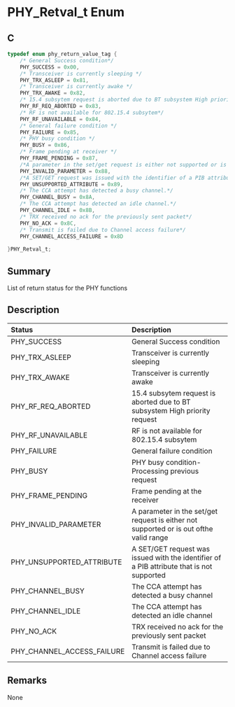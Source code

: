 # PHY_Retval_t Enum

## C

```c
typedef enum phy_return_value_tag {
    /* General Success condition*/
    PHY_SUCCESS = 0x00,
    /* Transceiver is currently sleeping */
    PHY_TRX_ASLEEP = 0x81,
    /* Transceiver is currently awake */
    PHY_TRX_AWAKE = 0x82,
    /* 15.4 subsytem request is aborted due to BT subsystem High priority request */
    PHY_RF_REQ_ABORTED = 0x83,
    /* RF is not available for 802.15.4 subsytem*/
    PHY_RF_UNAVAILABLE = 0x84,
    /* General failure condition */
    PHY_FAILURE = 0x85,
    /* PHY busy condition */
    PHY_BUSY = 0x86,
    /* Frame pending at receiver */
    PHY_FRAME_PENDING = 0x87,
    /*A parameter in the set/get request is either not supported or is out ofthe valid range*/
    PHY_INVALID_PARAMETER = 0x88,
    /*A SET/GET request was issued with the identifier of a PIB attribute that is not supported	*/
    PHY_UNSUPPORTED_ATTRIBUTE = 0x89,
    /* The CCA attempt has detected a busy channel.*/
    PHY_CHANNEL_BUSY = 0x8A,
    /* The CCA attempt has detected an idle channel.*/
    PHY_CHANNEL_IDLE = 0x8B,
    /* TRX received no ack for the previously sent packet*/
    PHY_NO_ACK = 0x8C,
    /* Transmit is failed due to Channel access failure*/
    PHY_CHANNEL_ACCESS_FAILURE = 0x8D
    
}PHY_Retval_t;

```

## Summary

List of return status for the PHY functions  

## Description
|Status|Description|
|:-----|:----------|
|PHY_SUCCESS|General Success condition|
|PHY_TRX_ASLEEP|Transceiver is currently sleeping|
|PHY_TRX_AWAKE|Transceiver is currently awake|
|PHY_RF_REQ_ABORTED|15.4 subsytem request is aborted due to BT subsystem High priority request|
|PHY_RF_UNAVAILABLE|RF is not available for 802.15.4 subsytem|
|PHY_FAILURE|General failure condition|
|PHY_BUSY|PHY busy condition-Processing previous request|
|PHY_FRAME_PENDING|Frame pending at the receiver|
|PHY_INVALID_PARAMETER|A parameter in the set/get request is either not supported or is out ofthe valid range|
|PHY_UNSUPPORTED_ATTRIBUTE|A SET/GET request was issued with the identifier of a PIB attribute that is not supported|
|PHY_CHANNEL_BUSY|The CCA attempt has detected a busy channel|
|PHY_CHANNEL_IDLE|The CCA attempt has detected an idle channel|
|PHY_NO_ACK|TRX received no ack for the previously sent packet|
|PHY_CHANNEL_ACCESS_FAILURE|Transmit is failed due to Channel access failure|


## Remarks

None 

